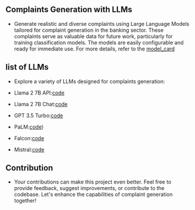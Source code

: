 ## Complaints Generation with LLMs
* Generate realistic and diverse complaints using Large Language Models tailored for complaint generation in the banking sector. These complaints serve as valuable data for future work, particularly for training classification models. The models are easily configurable and ready for immediate use. For more details, refer to the [model_card](https://github.com/stephvp1172/wells_fargo/)

## list of LLMs

* Explore a variety of LLMs designed for complaints generation:
  
* Llama 2 7B API:[code](https://github.com/stephvp1172/wells_fargo/blob/main/final_codes/Llama2_7b_Instruct_API.ipynb)
* Llama 2 7B Chat:[code](https://github.com/stephvp1172/wells_fargo/blob/main/final_codes/LLaMA2_Chat.ipynb)
* GPT 3.5 Turbo:[code](https://github.com/stephvp1172/wells_fargo/blob/main/final_codes/GPT3_5.ipynb)
* PaLM:[code](https://github.com/stephvp1172/wells_fargo/blob/main/final_codes/PaLM.ipynb))
* Falcon:[code](https://github.com/stephvp1172/wells_fargo/blob/main/final_codes/Falcon_7b_Instruct_HuggingFace.ipynb)
* Mistral:[code](https://github.com/stephvp1172/wells_fargo/blob/main/final_codes/Mistral_7b_Instruct.ipynb) 

## Contribution
* Your contributions can make this project even better. Feel free to provide feedback, suggest improvements, or contribute to the codebase. Let's enhance the capabilities of complaint generation together!
